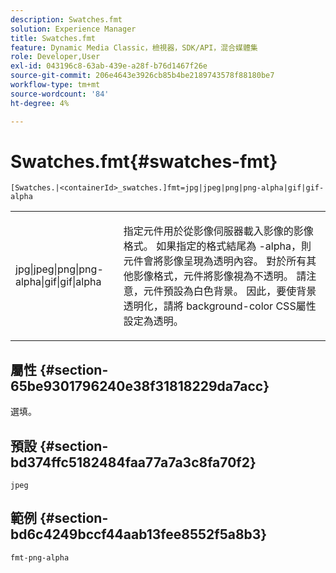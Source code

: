 ```yaml
---
description: Swatches.fmt
solution: Experience Manager
title: Swatches.fmt
feature: Dynamic Media Classic，檢視器，SDK/API，混合媒體集
role: Developer,User
exl-id: 043196c8-63ab-439e-a28f-b76d1467f26e
source-git-commit: 206e4643e3926cb85b4be2189743578f88180be7
workflow-type: tm+mt
source-wordcount: '84'
ht-degree: 4%

---
```


# Swatches.fmt{#swatches-fmt}

`[Swatches.|<containerId>_swatches.]fmt=jpg|jpeg|png|png-alpha|gif|gif-alpha`

<table id="table_4620F51BD77149FDB68F1FBECC443801"> 
 <tbody> 
  <tr> 
   <td> <p> <span class="codeph"> jpg|jpeg|png|png-alpha|gif|gif|alpha</span> </p> </td> 
   <td> <p>指定元件用於從影像伺服器載入影像的影像格式。 如果指定的格式結尾為<span class="codeph"> -alpha</span>，則元件會將影像呈現為透明內容。 對於所有其他影像格式，元件將影像視為不透明。 請注意，元件預設為白色背景。 因此，要使背景透明化，請將<span class="codeph"> background-color</span> CSS屬性設定為<span class="codeph">透明</span>。 </p> </td> 
  </tr> 
 </tbody> 
</table>

## 屬性 {#section-65be9301796240e38f31818229da7acc}

選填。

## 預設 {#section-bd374ffc5182484faa77a7a3c8fa70f2}

`jpeg`

## 範例 {#section-bd6c4249bccf44aab13fee8552f5a8b3}

`fmt-png-alpha`
